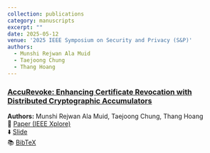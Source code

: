 ```yaml
---
collection: publications
category: manuscripts
excerpt: ""
date: 2025-05-12
venue: '2025 IEEE Symposium on Security and Privacy (S&P)'
authors:
  - Munshi Rejwan Ala Muid
  - Taejoong Chung
  - Thang Hoang
---
```


### [AccuRevoke: Enhancing Certificate Revocation with Distributed Cryptographic Accumulators](https://ieeexplore.ieee.org/abstract/document/11023290)

**Authors:** Munshi Rejwan Ala Muid, Taejoong Chung, Thang Hoang  
📄 [Paper (IEEE Xplore)](https://ieeexplore.ieee.org/abstract/document/11023290)  
⬇️ [Slide](http://rezwan-muid.github.io/files/accurevokeslide.pdf)  
📚 [BibTeX](http://rezwan-muid.github.io/files/accurevoke.bib.zip)
